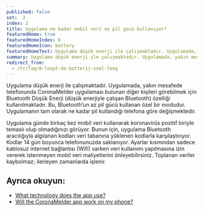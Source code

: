```yaml
---
published: false
set:  2
index: 2
title: Uygulama ne kadar mobil veri ve pil gücü kullanıyor?
featuredHome: true
featuredHomeIndex: 6
featuredHomeIcon: battery
featuredHomeText: Uygulama düşük enerji ile çalışmaktadır. Uygulamada, yakın mesafede...
summary: Uygulama düşük enerji ile çalışmaktadır. Uygulamada, yakın mesafede...
redirect_from: 
  - /tr/faq/8-loopt-de-batterij-snel-leeg
---
```

Uygulama düşük enerji ile çalışmaktadır. Uygulamada, yakın mesafede telefonunda CoronaMelder uygulaması bulunan diğer kişileri görebilmek için Bluetooth Düşük Enerji (düşük enerjiyle çalışan Bluetooth) özelliği kullanılmaktadır. Bu, Bluetooth’un az pil gücü kullanan özel bir modudur. Uygulamanın tam olarak ne kadar pil kullandığı telefona göre değişmektedir.

Uygulama günde birkaç kez mobil veri kullanarak koronavirüs pozitif biriyle temaslı olup olmadığınızı görüyor. Bunun için, uygulama Bluetooth aracılığıyla algılanan kodları veri tabanına yüklenen kodlarla karşılaştırıyor. Kodlar 14 gün boyunca telefonunuzda saklanıyor. Ayarlar kısmından sadece kablosuz internet bağlantısı (Wifi) varken veri kullanımı yapılmasına izin vererek istenmeyen mobil veri maliyetlerini önleyebilirsiniz. Toplanan veriler kaybolmaz; ilerleyen zamanlarda işlenir. 

## Ayrıca okuyun:

- <a href="/{{page.lang}}/faq/2-6-hoe-werkt-de-app-technisch-precies" lang="en" hreflang="en">What technology does the app use?</a> 
- <a href="/{{page.lang}}/faq/1-6-werkt-coronamelder-op-mijn-tel" lang="en" hreflang="en">Will the CoronaMelder app work on my phone?</a>
